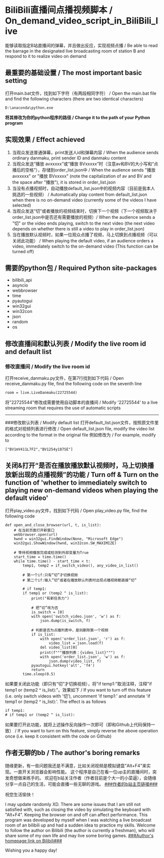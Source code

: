 # BiliBili直播间点播视频脚本 / On_demand_video_script_in_BiliBili_live
能够读取指定B站直播间的弹幕，并且做出反应，实现视频点播 / Be able to read the barrage in the designated live broadcasting room of station B and respond to it to realize video on demand

## **最重要的基础设置 / The most important basic setting**
打开main.bat文件，找到如下字符（有两段相同字符） / Open the main.bat file and find the following characters (there are two identical characters)

    D:\anaconda\python.exe

**将其修改为你的python程序的路径 / Change it to the path of your Python program**

## **实现效果 / Effect achieved**
 1. 当观众发送普通弹幕，print发送人id和弹幕内容 / When the audience sends ordinary danmaku, print sender ID and danmaku content
 2. 当观众发送“播放 avxxxxx”或“播放 BVxxxxx”时（注意av和BV的大小写和“点播后的空格”），存储到order_list.json中 / When the audience sends "播放 avxxxxx" or "播放 BVxxxxx" (note the capitalization of av and BV and the space after "播放"), it is stored in order_list.json
 3. 当没有点播视频时，自动播放default_list.json中的视频内容（目前是我本人挑选的一些视频） / Automatically play content from default_list.json when there is no on-demand video (currently some of the videos I have selected)
 4. 当观众发送“切”或者播放的视频结束时，切换下一个视频（下一个视频取决于order_list.json中是否还有需要播放的视频）/ When the audience sends a "切" or the video ends playing, switch to the next video (the next video depends on whether there is still a video to play in order_list.json)
 5. 当在播放默认视频时，如果一位观众点播了视频，马上切换到点播视频（可以关闭此功能） / When playing the default video, if an audience orders a video, immediately switch to the on-demand video (This function can be turned off)

## **需要的python包 / Required Python site-packages**

 - bilibili_api
 - asyncio
 - webbrowser
 - time
 - pyautogui
 - win32gui
 - win32con
 - json
 - random
 - os

  


## **修改直播间和默认列表 / Modify the live room id and default list**
### 修改直播间 / Modify the live room id
打开receive_danmaku.py文件，在第7行找到如下代码 / Open receive_danmaku.py file, find the following code on the seventh line

    room = live.LiveDanmaku(22725544)

将"22725544"修改成需要使用自动脚本的直播间 / Modify '22725544' to a live streaming room that requires the use of automatic scripts


----------


###修改默认列表 / Modify default list
打开default_list.json文件，按照原文件里的格式对视频列表进行修改 / Open default_list.json file, modify the video list according to the format in the original file
例如修改为 / For example, modify to

    ["BV1mV411L7F2","BV1254y187SE"]
    
## **关闭&打开“是否在播放播放默认视频时，马上切换播放新出现的点播视频”的功能 / Turn off & Turn on the function of 'whether to immediately switch to playing new on-demand videos when playing the default video'**
打开play_video.py文件，找到如下代码 / Open play_video.py file, find the following code

    def open_and_close_browser(url, t, is_list):
        # 在当前页面打开新窗口
        webbrowser.open(url)
        hwnd = win32gui.FindWindow(None, "Microsoft Edge")
        win32gui.ShowWindow(hwnd, win32con.SW_MAXIMIZE)

        # 等待视频播放完成或检测到外部变量为True
        start_time = time.time()
        while time.time() - start_time < t:
            temp1, temp2 = if_switch_video(), any_video_in_list()

            # 第一个if:只有“切”才切换视频
            # 第二个if:输入”切“或者在播放默认列表时出现点播视频都直接“切”

            # if temp1:
            if temp1 or (temp2 ^ is_list):
                print("有新任务力")

                # 把“切”改为否
                is_switch = [0]
                with open('switch_video.json', 'w') as f:
                    json.dump(is_switch, f)

                # 判断是否为点播列表中，是则删除第一个视频
                if is_list:
                    with open('order_list.json', 'r') as f:
                        video_list = json.load(f)
                    del video_list[0]
                    print(f"""播放列表：{video_list}""")
                    with open('order_list.json', 'w') as f:
                        json.dump(video_list, f)
                pyautogui.hotkey('alt', 'f4')
                return
            time.sleep(0.5)

如果要关闭此功能（即只有“切”才切换视频），将"if temp1:"取消注释，注释"if temp1 or (temp2 ^ is_list):"。效果如下 / If you want to turn off this feature (i.e. only switch videos with '切'), uncomment 'if temp1:' and annotate 'if temp1 or (temp2 ^ is_list):'. The effect is as follows

    if temp1:
    # if temp1 or (temp2 ^ is_list):
    
如果要打开此功能，就将上述操作反向操作一次即可（即和Github上代码保持一致） / If you want to turn on this feature, simply reverse the above operation once (i.e. keep it consistent with the code on Github)

## **作者无聊的bb / The author's boring remarks**
随缘更新，有一些问题我还是不满意，比如关闭视频是模拟键盘"Alt+F4"来实现。一直开关浏览器会影响性能。
这个程序是自己在看一位up主的直播间时，突发奇想做来练手的。
欢迎在b站关注作者（作者目前是个大一的小菜逼），会随缘分享一点自己的生活，可能会直播一些无聊的游戏。
[###作者的b站主页链接###][1]


  祝您生活愉快！
  
I may update randomly XD. There are some issues that I am still not satisfied with, such as closing the video by simulating the keyboard with "Alt+F4". Keeping the browser on and off can affect performance.
This program was developed by myself when I was watching a live broadcast room of an bilibili up and had a sudden idea to practice my skills.
Welcome to follow the author on Bilibili (the author is currently a freshman), who will share some of my own life and may live some boring games.
[###Author's homepage link on Bilibili###][2]


  [1]: https://space.bilibili.com/259101880
  [2]: https://space.bilibili.com/259101880
  
Wishing you a happy day!
